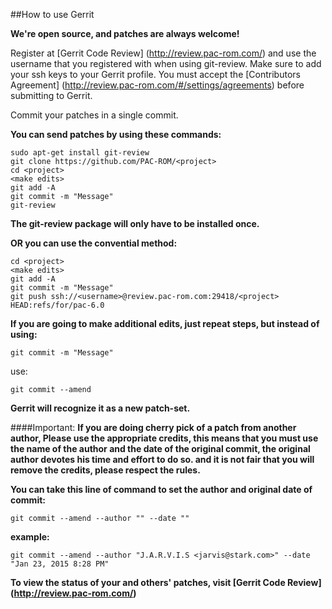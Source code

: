 ##How to use Gerrit

**We're open source, and patches are always welcome!**

Register at [Gerrit Code Review] (http://review.pac-rom.com/) and use the username that you registered with when using git-review.
Make sure to add your ssh keys to your Gerrit profile.
You must accept the [Contributors Agreement] (http://review.pac-rom.com/#/settings/agreements) before submitting to Gerrit.

Commit your patches in a single commit.

**You can send patches by using these commands:**

    sudo apt-get install git-review
    git clone https://github.com/PAC-ROM/<project>
    cd <project>
    <make edits>
    git add -A
    git commit -m "Message"
    git-review

**The git-review package will only have to be installed once.**

**OR you can use the convential method:**

    cd <project>
    <make edits>
    git add -A
    git commit -m "Message"
    git push ssh://<username>@review.pac-rom.com:29418/<project> HEAD:refs/for/pac-6.0

**If you are going to make additional edits, just repeat steps, but instead of using:**

    git commit -m "Message"

use:

    git commit --amend

**Gerrit will recognize it as a new patch-set.**

####Important:
**If you are doing cherry pick of a patch from another author, Please use the appropriate credits,
this means that you must use the name of the author and the date of the original commit,
the original author devotes his time and effort to do so. and it is not fair that you will remove the credits,
please respect the rules.**

**You can take this line of command to set the author and original date of commit:**

    git commit --amend --author "" --date ""

**example:**

    git commit --amend --author "J.A.R.V.I.S <jarvis@stark.com>" --date "Jan 23, 2015 8:28 PM"

**To view the status of your and others' patches, visit [Gerrit Code Review] (http://review.pac-rom.com/)**
